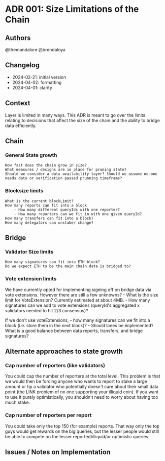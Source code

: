 # ADR 001: Size Limitations of the Chain

## Authors

@themandalore
@brendaloya

## Changelog

- 2024-02-21: initial version
- 2024-04-02: formatting
- 2024-04-01: clarity

## Context

Layer is limited in many ways. This ADR is meant to go over the limits relating to decisions that affect the size of the chain and the ability to bridge data efficiently.  

## Chain 

### General State growth

    How fast does the chain grow in size? 
    What measures / designs are in place for pruning state? 
    Should we consider a data availability layer? Should we assume no-one needs data or verification passed prunning timeframe?
    

###  Blocksize limits
    
    What is the current blockLimit?
    How many reports can fit into a block
        - How many different queryIds with one reporter?
        - How many reporters can we fit in with one given queryId?
    How many transfers can fit into a block?
    How many delegators can unstake/ change?  

## Bridge 

### Validator Size limits

    How many signatures can fit into ETH block? 
    Do we expect ETH to be the main chain data is bridged to?

### Vote extension limits

We have currently opted for implementing signing off on bridge data via vote extensions. However there are still a few unknowns? 
    - What is the size limit for VoteExtension? Currently estimated at about 4MB.
    - How many signatures can we add to vote extensions (queryId's aggregated x validators needed to hit 2/3 consensus)?

If we don't use voteExtensions, 
    - how many signatures can we fit into a block (i.e. store them in the next block)? 
    - Should lanes be implemented? What is a good balance between data reports, transfers, and bridge signatures?


## Alternate approaches to state growth

### Cap number of reporters (like validators)

You could cap the number of reporters at the total level.  This problem is that we would then be forcing anyone who wants to report to stake a large amount or tip a validator who potentially doesn't care about their small data point (the LINK problem of no one supporting your illiquid coin).  If you want to use it purely optimistically, you shouldn't need to worry about having too much stake.  

### Cap number of reporters per report

You could take only the top 150 (for example) reports.  That way only the top guys would get rewards on the big queries, but the lesser people would still be able to compete on the lesser reported/illiquid/or optimistic queries.  


## Issues / Notes on Implementation

